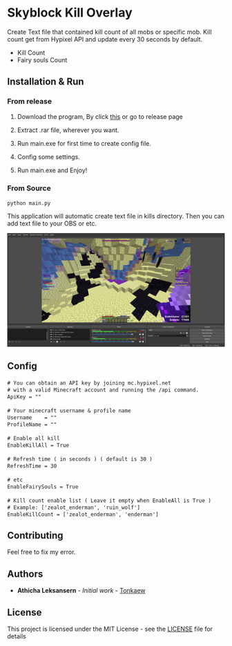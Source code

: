 # Skyblock Kill Overlay

Create Text file that contained kill count of all mobs or specific mob. Kill count get from Hypixel API and update every 30 seconds by default.

- Kill Count
- Fairy souls Count

## Installation & Run

### From release

1. Download the program, By click [this](https://github.com/tonkaew131/SkyblockKillOverlay/releases/tag/1.1) or go to release page

2. Extract .rar file, wherever you want.

3. Run main.exe for first time to create config file.

4. Config some settings.

4. Run main.exe and Enjoy!

### From Source

```
python main.py
```

This application will automatic create text file in kills directory. Then you can add text file to your OBS or etc.

![OBS Picture](https://github.com/tonkaew131/SkyblockKillOverlay/blob/master/picture1.png)

## Config

```
# You can obtain an API key by joining mc.hypixel.net 
# with a valid Minecraft account and running the /api command.
ApiKey = ""

# Your minecraft username & profile name
Username    = ""
ProfileName = ""

# Enable all kill
EnableKillAll = True

# Refresh time ( in seconds ) ( default is 30 )
RefreshTime = 30

# etc
EnableFairySouls = True

# Kill count enable list ( Leave it empty when EnableAll is True )
# Example: ['zealot_enderman', 'ruin_wolf']
EnableKillCount = ['zealot_enderman', 'enderman']
```

## Contributing

Feel free to fix my error.

## Authors

* **Athicha Leksansern** - *Initial work* - [Tonkaew](https://github.com/tonkaew131/)

## License

This project is licensed under the MIT License - see the [LICENSE](LICENSE) file for details
